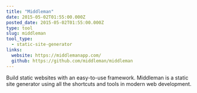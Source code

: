 ```yaml
---
title: "Middleman"
date: 2015-05-02T01:55:00.000Z
posted_date: 2015-05-02T01:55:00.000Z
type: tool
slug: middleman
tool_type: 
  - static-site-generator
links:
  website: https://middlemanapp.com/
  github: https://github.com/middleman/middleman
---
```

Build static websites with an easy-to-use framework. Middleman is a static site generator using all the shortcuts and tools in modern web development.




